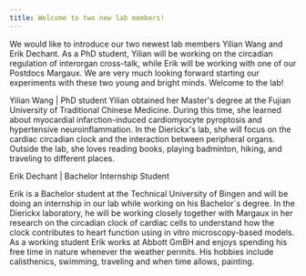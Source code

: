 ```yaml
---
title: Welcome to two new lab members!
---
```


We would like to introduce our two newest lab members Yilian Wang and Erik Dechant. As a PhD student, Yilian will be working on the circadian regulation of interorgan cross-talk, while Erik will be working with one of our Postdocs Margaux. We are very much looking forward starting our experiments with these two young and bright minds. Welcome to the lab!



Yilian Wang | PhD student
Yilian obtained her Master's degree at the Fujian University of Traditional Chinese Medicine. During this time, she learned about myocardial infarction-induced cardiomyocyte pyroptosis and hypertensive neuroinflammation. In the Dierickx's lab, she will focus on the cardiac circadian clock and the interaction between peripheral organs. Outside the lab, she loves reading books,  playing badminton, hiking, and traveling to different places.




Erik Dechant | Bachelor Internship Student

Erik is a Bachelor student at the Technical University of Bingen and will be doing an internship in our lab while working on his Bachelor´s degree.
In the Dierickx laboratory, he will be working closely together with Margaux in her research on the circadian clock of cardiac cells to understand how the clock contributes to heart function using in vitro microscopy-based models.
As a working student Erik works at Abbott GmBH and enjoys spending his free time in nature whenever the weather permits. His hobbies include calisthenics, swimming, traveling and when time allows, painting.



